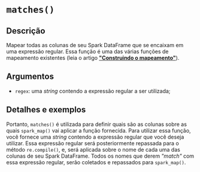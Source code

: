 # `matches()`

## Descrição

Mapear todas as colunas de seu Spark DataFrame que se encaixam em uma expressão regular. Essa função é uma das várias funções de mapeamento existentes (leia o artigo [**"Construindo o mapeamento"**](https://github.com/pedropark99/spark_map/blob/main/doc/portuguese/artigos/construindo-mapeamento.md)). 

## Argumentos

- `regex`: uma *string* contendo a expressão regular a ser utilizada;

## Detalhes e exemplos

Portanto, `matches()` é utilizada para definir quais são as colunas sobre as quais `spark_map()` vai aplicar a função fornecida. Para utilizar essa função, você fornece uma *string* contendo a expressão regular que você deseja utilizar. Essa expressão regular será posteriormente repassada para o método `re.compile()`, e, será aplicada sobre o nome de cada uma das colunas de seu Spark DataFrame. Todos os nomes que derem *"match"* com essa expressão regular, serão coletados e repassados para `spark_map()`.